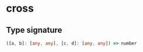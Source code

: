 # cross

## Type signature

<!-- prettier-ignore-start -->
```typescript
([a, b]: [any, any], [c, d]: [any, any]) => number
```
<!-- prettier-ignore-end -->
